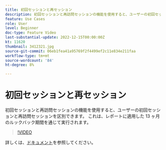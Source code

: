 ```yaml
---
title: 初回セッションと再セッション
description: 初回セッションと再訪問セッションの機能を使用すると、ユーザーの初回セッションと再訪問セッションを区別できます。 これは、レポートに適用した 13 ヶ月のルックバック期間を通じて実行されます。
feature: Use Cases
role: User
level: Beginner
doc-type: Feature Video
last-substantial-update: 2022-12-15T00:00:00Z
kt: 11620
thumbnail: 3412321.jpg
source-git-commit: 06eb1fea41a95769f2f4499ef2c11e834e211faa
workflow-type: tm+mt
source-wordcount: '84'
ht-degree: 8%

---
```



# 初回セッションと再セッション

初回セッションと再訪問セッションの機能を使用すると、ユーザーの初回セッションと再訪問セッションを区別できます。 これは、レポートに適用した 13 ヶ月のルックバック期間を通じて実行されます。

>[!VIDEO](https://video.tv.adobe.com/v/3412321/?quality=12&learn=on)

詳しくは、[ドキュメント](https://experienceleague.adobe.com/docs/analytics-platform/using/cja-usecases/data-views/data-views-usecases.html?lang=en#new-repeat)を参照してください。
